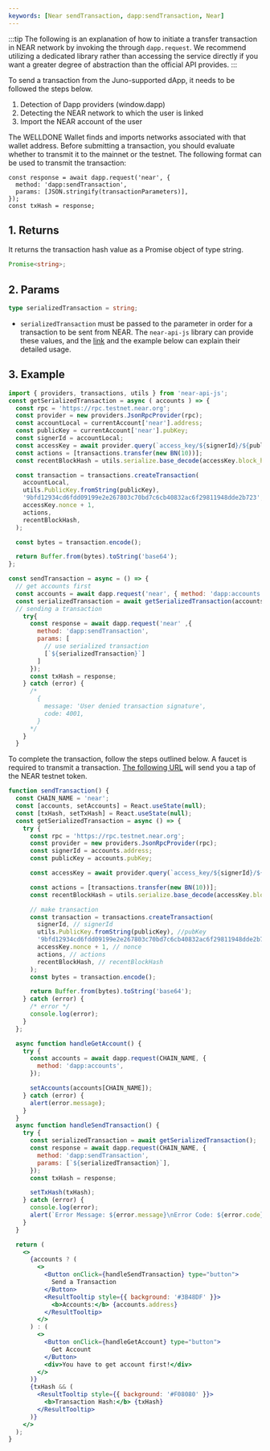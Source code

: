 ```yaml
---
keywords: [Near sendTransaction, dapp:sendTransaction, Near]
---
```


:::tip
The following is an explanation of how to initiate a transfer transaction in NEAR network by invoking the through `dapp.request`. We recommend utilizing a dedicated library rather than accessing the service directly if you want a greater degree of abstraction than the official API provides.
:::

To send a transaction from the Juno-supported dApp, it needs to be followed the steps below.

1. Detection of Dapp providers (window.dapp)
2. Detecting the NEAR network to which the user is linked
3. Import the NEAR account of the user

The WELLDONE Wallet finds and imports networks associated with that wallet address. Before submitting a transaction, you should evaluate whether to transmit it to the mainnet or the testnet. The following format can be used to transmit the transaction:

```tsx
const response = await dapp.request('near', {
  method: 'dapp:sendTransaction',
  params: [JSON.stringify(transactionParameters)],
});
const txHash = response;
```

## 1. Returns

It returns the transaction hash value as a Promise object of type string.

```typescript
Promise<string>;
```

## 2. Params

```typescript
type serializedTransaction = string;
```

- `serializedTransaction` must be passed to the parameter in order for a transaction to be sent from NEAR. The `near-api-js` library can provide these values, and the [link](https://docs.near.org/integrator/create-transactions) and the example below can explain their detailed usage.

## 3. Example

```javascript
import { providers, transactions, utils } from 'near-api-js';
const getSerializedTransaction = async ( accounts ) => {
  const rpc = 'https://rpc.testnet.near.org';
  const provider = new providers.JsonRpcProvider(rpc);
  const accountLocal = currentAccount['near'].address;
  const publicKey = currentAccount['near'].pubKey;
  const signerId = accountLocal;
  const accessKey = await provider.query(`access_key/${signerId}/${publicKey}`, '');
  const actions = [transactions.transfer(new BN(10))];
  const recentBlockHash = utils.serialize.base_decode(accessKey.block_hash);

  const transaction = transactions.createTransaction(
    accountLocal,
    utils.PublicKey.fromString(publicKey),
    '9bfd12934cd6fdd09199e2e267803c70bd7c6cb40832ac6f29811948dde2b723',
    accessKey.nonce + 1,
    actions,
    recentBlockHash,
  );

  const bytes = transaction.encode();

  return Buffer.from(bytes).toString('base64');
};

const sendTransaction = async = () => {
  // get accounts first
  const accounts = await dapp.request('near', { method: 'dapp:accounts' });
  const serializedTransaction = await getSerializedTransaction(accounts);
  // sending a transaction
    try{
      const response = await dapp.request('near' ,{
        method: 'dapp:sendTransaction',
        params: [
          // use serialized transaction
          [`${serializedTransaction}`]
        ]
      });
      const txHash = response;
    } catch (error) {
      /*
        {
          message: 'User denied transaction signature',
          code: 4001,
        }
      */
    }
  }
```

To complete the transaction, follow the steps outlined below. A faucet is required to transmit a transaction. [The following URL](https://www.allthatnode.com/faucet/near.dsrv) will send you a tap of the NEAR testnet token.

```jsx live
function sendTransaction() {
  const CHAIN_NAME = 'near';
  const [accounts, setAccounts] = React.useState(null);
  const [txHash, setTxHash] = React.useState(null);
  const getSerializedTransaction = async () => {
    try {
      const rpc = 'https://rpc.testnet.near.org';
      const provider = new providers.JsonRpcProvider(rpc);
      const signerId = accounts.address;
      const publicKey = accounts.pubKey;

      const accessKey = await provider.query(`access_key/${signerId}/${publicKey}`, '');

      const actions = [transactions.transfer(new BN(10))];
      const recentBlockHash = utils.serialize.base_decode(accessKey.block_hash);

      // make transaction
      const transaction = transactions.createTransaction(
        signerId, // signerId
        utils.PublicKey.fromString(publicKey), //pubKey
        '9bfd12934cd6fdd09199e2e267803c70bd7c6cb40832ac6f29811948dde2b723', // receiver
        accessKey.nonce + 1, // nonce
        actions, // actions
        recentBlockHash, // recentBlockHash
      );
      const bytes = transaction.encode();

      return Buffer.from(bytes).toString('base64');
    } catch (error) {
      /* error */
      console.log(error);
    }
  };

  async function handleGetAccount() {
    try {
      const accounts = await dapp.request(CHAIN_NAME, {
        method: 'dapp:accounts',
      });

      setAccounts(accounts[CHAIN_NAME]);
    } catch (error) {
      alert(error.message);
    }
  }
  async function handleSendTransaction() {
    try {
      const serializedTransaction = await getSerializedTransaction();
      const response = await dapp.request(CHAIN_NAME, {
        method: 'dapp:sendTransaction',
        params: [`${serializedTransaction}`],
      });
      const txHash = response;

      setTxHash(txHash);
    } catch (error) {
      console.log(error);
      alert(`Error Message: ${error.message}\nError Code: ${error.code}`);
    }
  }

  return (
    <>
      {accounts ? (
        <>
          <Button onClick={handleSendTransaction} type="button">
            Send a Transaction
          </Button>
          <ResultTooltip style={{ background: '#3B48DF' }}>
            <b>Accounts:</b> {accounts.address}
          </ResultTooltip>
        </>
      ) : (
        <>
          <Button onClick={handleGetAccount} type="button">
            Get Account
          </Button>
          <div>You have to get account first!</div>
        </>
      )}
      {txHash && (
        <ResultTooltip style={{ background: '#F08080' }}>
          <b>Transaction Hash:</b> {txHash}
        </ResultTooltip>
      )}
    </>
  );
}
```
